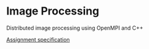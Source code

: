 # Image Processing

Distributed image processing using OpenMPI and C++

[Assignment specification](assignment_specification.pdf)
